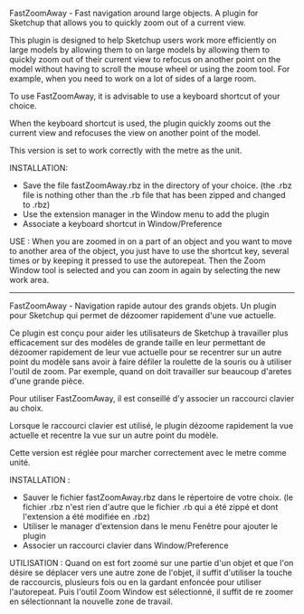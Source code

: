 FastZoomAway - Fast navigation around large objects.
A plugin for Sketchup that allows you to quickly zoom out of a current view.

This plugin is designed to help Sketchup users work more efficiently on large models by allowing them to 
on large models by allowing them to quickly zoom out of their current view 
to refocus on another point on the model without having to scroll the mouse wheel 
or using the zoom tool. For example, when you need to work on a lot of sides of a large room.

To use FastZoomAway, it is advisable to use a keyboard shortcut of your choice. 

When the keyboard shortcut is used, the plugin quickly zooms out the current view and refocuses the view on another point of the model.

This version is set to work correctly with the metre as the unit.

INSTALLATION: 
 - Save the file fastZoomAway.rbz in the directory of your choice. (the .rbz file is nothing other than the .rb file that has been zipped and changed to .rbz)
 - Use the extension manager in the Window menu to add the plugin
 - Associate a keyboard shortcut in Window/Preference

USE : 
 When you are zoomed in on a part of an object and you want to move to another area of the object, you just have to use the shortcut key, several times or by keeping it pressed to use the autorepeat. Then the Zoom Window tool is selected and you can zoom in again by selecting the new work area.

-----------------------------------

FastZoomAway - Navigation rapide autour des grands objets.
Un plugin pour Sketchup qui permet de dézoomer rapidement d'une vue actuelle.

Ce plugin est conçu pour aider les utilisateurs de Sketchup à travailler plus efficacement 
sur des modèles de grande taille en leur permettant de dézoomer rapidement de leur vue actuelle 
pour se recentrer sur un autre point du modèle sans avoir à faire défiler la roulette de la souris 
ou à utiliser l'outil de zoom. Par exemple, quand on doit travailler sur beaucoup d'aretes d'une grande pièce.

Pour utiliser FastZoomAway, il est conseillé d'y associer un raccourci clavier au choix. 

Lorsque le raccourci clavier est utilisé, le plugin dézoome rapidement la vue actuelle et recentre la vue sur un autre point du modèle.

Cette version est réglée pour marcher correctement avec le metre comme unité.

INSTALLATION : 
 - Sauver le fichier fastZoomAway.rbz dans le répertoire de votre choix. (le fichier .rbz n'est rien d'autre que le fichier .rb qui a été zippé et dont l'extension a été modifiée en .rbz)
 - Utiliser le manager d'extension dans le menu Fenêtre pour ajouter le plugin
 - Associer un raccourci clavier dans Window/Preference

UTILISATION : 
 Quand on est fort zoomé sur une partie d'un objet et que l'on désire se déplacer vers une autre zone de l'objet, il suffit d'utiliser la touche de raccourcis, plusieurs fois ou en la gardant enfoncée pour utiliser l'autorepeat. Puis l'outil Zoom Window est sélectionné, il suffit de re zoomer en sélectionnant la nouvelle zone de travail.


